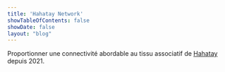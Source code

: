 ```yaml
---
title: 'Hahatay Network'
showTableOfContents: false
showDate: false
layout: "blog"
---
```


Proportionner une connectivité abordable au tissu associatif de [Hahatay](https://hahatay.org) depuis 2021.